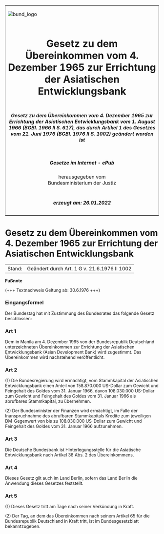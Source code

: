 <span id="DECKBLATT.html"></span>

<table border="0" frame="border" width="100%">

<tr valign="top">

<td align="left">

![bund\_logo](BfJ_2021_Web_de_de.gif)

</td>

<td align="right">

 

</td>

</tr>

<tr align="center" valign="middle">

<td colspan="2">

# Gesetz zu dem Übereinkommen vom 4. Dezember 1965 zur Errichtung der Asiatischen Entwicklungsbank

</td>

</tr>

<tr align="center" valign="middle">

<td colspan="2">

##### Gesetz zu dem Übereinkommen vom 4. Dezember 1965 zur Errichtung der Asiatischen Entwicklungsbank vom 1. August 1966 (BGBl. 1966 II S. 617), das durch Artikel 1 des Gesetzes vom 21. Juni 1976 (BGBl. 1976 II S. 1002) geändert worden ist

</td>

</tr>

<tr align="center" valign="middle">

<td colspan="2">

  
  

##### Gesetze im Internet - ePub  
  
herausgegeben vom  
Bundesministerium der Justiz

</td>

</tr>

<tr align="center" valign="bottom">

<td colspan="2">

  
  

##### erzeugt am: 26.01.2022

</td>

</tr>

</table>

<span id="BJNR206170966.html"></span>

# Gesetz zu dem Übereinkommen vom 4. Dezember 1965 zur Errichtung der Asiatischen Entwicklungsbank

<div>

<div class="jnhtml">

|        |                                              |
| ------ | -------------------------------------------- |
| Stand: | Geändert durch Art. 1 G v. 21.6.1976 II 1002 |

</div>

</div>

<div>

  
**Fußnote**

<div class="jnhtml">

<div>

<div class="jurAbsatz">

(+++ Textnachweis Geltung ab: 30.6.1976 +++)

</div>

</div>

</div>

</div>

<span id="BJNR206170966BJNE000100326.html"></span>

### Eingangsformel  

<div>

<div class="jnhtml">

<div>

<div class="jurAbsatz">

Der Bundestag hat mit Zustimmung des Bundesrates das folgende Gesetz
beschlossen:

</div>

</div>

</div>

</div>

<span id="BJNR206170966BJNE000200326.html"></span>

### Art 1  

<div>

<div class="jnhtml">

<div>

<div class="jurAbsatz">

Dem in Manila am 4. Dezember 1965 von der Bundesrepublik Deutschland
unterzeichneten Übereinkommen zur Errichtung der Asiatischen
Entwicklungsbank (Asian Development Bank) wird zugestimmt. Das
Übereinkommen wird nachstehend veröffentlicht.

</div>

</div>

</div>

</div>

<span id="BJNR206170966BJNE000300326.html"></span>

### Art 2  

<div>

<div class="jnhtml">

<div>

<div class="jurAbsatz">

(1) Die Bundesregierung wird ermächtigt, vom Stammkapital der
Asiatischen Entwicklungsbank einen Anteil von 158.870.000 US-Dollar zum
Gewicht und Feingehalt des Goldes vom 31. Januar 1966, davon 108.030.000
US-Dollar zum Gewicht und Feingehalt des Goldes vom 31. Januar 1966 als
abrufbares Stammkapital, zu übernehmen.

</div>

<div class="jurAbsatz">

(2) Der Bundesminister der Finanzen wird ermächtigt, im Falle der
Inanspruchnahme des abrufbaren Stammkapitals Kredite zum jeweiligen
DM-Gegenwert von bis zu 108.030.000 US-Dollar zum Gewicht und Feingehalt
des Goldes vom 31. Januar 1966 aufzunehmen.

</div>

</div>

</div>

</div>

<span id="BJNR206170966BJNE000400326.html"></span>

### Art 3  

<div>

<div class="jnhtml">

<div>

<div class="jurAbsatz">

Die Deutsche Bundesbank ist Hinterlegungsstelle für die Asiatische
Entwicklungsbank nach Artikel 38 Abs. 2 des Übereinkommens.

</div>

</div>

</div>

</div>

<span id="BJNR206170966BJNE000500326.html"></span>

### Art 4  

<div>

<div class="jnhtml">

<div>

<div class="jurAbsatz">

Dieses Gesetz gilt auch im Land Berlin, sofern das Land Berlin die
Anwendung dieses Gesetzes feststellt.

</div>

</div>

</div>

</div>

<span id="BJNR206170966BJNE000600326.html"></span>

### Art 5  

<div>

<div class="jnhtml">

<div>

<div class="jurAbsatz">

(1) Dieses Gesetz tritt am Tage nach seiner Verkündung in Kraft.

</div>

<div class="jurAbsatz">

(2) Der Tag, an dem das Übereinkommen nach seinem Artikel 65 für die
Bundesrepublik Deutschland in Kraft tritt, ist im Bundesgesetzblatt
bekanntzugeben.

</div>

</div>

</div>

</div>
